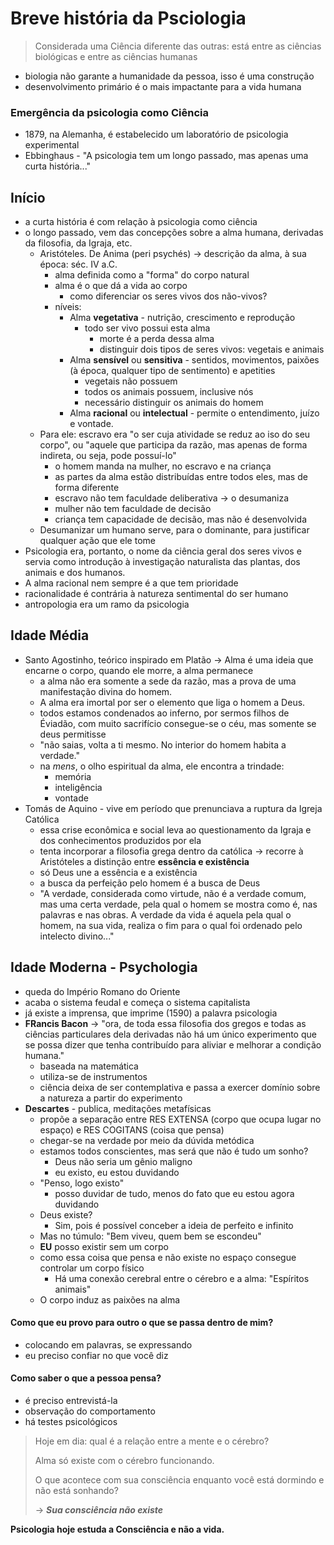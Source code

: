 # Breve história da Psciologia
> Considerada uma Ciência diferente das outras: está entre as ciências biológicas e entre as ciências humanas

- biologia não garante a humanidade da pessoa, isso é uma construção
- desenvolvimento primário é o mais impactante para a vida humana

### Emergência da psicologia como Ciência
- 1879, na Alemanha, é estabelecido um laboratório de psicologia experimental
- Ebbinghaus - "A psicologia tem um longo passado, mas apenas uma curta história..."

## Início
- a curta história é com relação à psicologia como ciência
- o longo passado, vem das concepções sobre a alma humana, derivadas da filosofia, da Igraja, etc.
  - Aristóteles. De Anima (peri psychés) -> descrição da alma, à sua época: séc. IV a.C.
    - alma definida como a "forma" do corpo natural
    - alma é o que dá a vida ao corpo
      - como diferenciar os seres vivos dos não-vivos?
    - níveis:
      - Alma **vegetativa** - nutrição, crescimento e reprodução
        - todo ser vivo possui esta alma
          - morte é a perda dessa alma
          - distinguir dois tipos de seres vivos: vegetais e animais
      - Alma **sensível** ou **sensitiva** - sentidos, movimentos, paixões (à época, qualquer tipo de sentimento) e apetities
        - vegetais não possuem
        - todos os animais possuem, inclusive nós
        - necessário distinguir os animais do homem
      - Alma **racional** ou **intelectual** - permite o entendimento, juízo e vontade.
  - Para ele: escravo era "o ser cuja atividade se reduz ao iso do seu corpo", ou "aquele que participa da razão, mas apenas de forma indireta, ou seja, pode possuí-lo"
    - o homem manda na mulher, no escravo e na criança
    - as partes da alma estão distribuídas entre todos eles, mas de forma diferente
    - escravo não tem faculdade deliberativa -> o desumaniza
    - mulher não tem faculdade de decisão
    - criança tem capacidade de decisão, mas não é desenvolvida
  - Desumanizar um humano serve, para o dominante, para justificar qualquer ação que ele tome
- Psicologia era, portanto, o nome da ciência geral dos seres vivos e servia como introdução à investigação naturalista das plantas, dos animais e dos humanos.
- A alma racional nem sempre é a que tem prioridade
- racionalidade é contrária à natureza sentimental do ser humano
- antropologia era um ramo da psicologia

## Idade Média
- Santo Agostinho, teórico inspirado em Platão -> Alma é uma ideia que encarne o corpo, quando ele morre, a alma permanece
  - a alma não era somente a sede da razão, mas a prova de uma manifestação divina do homem. 
  - A alma era imortal por ser o elemento que liga o homem a Deus.
  - todos estamos condenados ao inferno, por sermos filhos de Éviadão, com muito sacrifício consegue-se o céu, mas somente se deus permitisse
  - "não saias, volta a ti mesmo. No interior do homem habita a verdade."
  - na *mens*, o olho espiritual da alma, ele encontra a trindade:
    - memória
    - inteligência
    - vontade
- Tomás de Aquino - vive em período que prenunciava a ruptura da Igreja Católica
  - essa crise econômica e social leva ao questionamento da Igraja e dos conhecimentos produzidos por ela
  - tenta incorporar a filosofia grega dentro da católica -> recorre à Aristóteles a distinção entre **essência e existência**
  - só Deus une a essência e a existência
  - a busca da perfeição pelo homem é a busca de Deus
  - "A verdade, considerada como virtude, não é a verdade comum, mas uma certa verdade, pela qual o homem se mostra como é, nas palavras e nas obras. A verdade da vida é aquela pela qual o homem, na sua vida, realiza o fim para o qual foi ordenado pelo intelecto divino..."

## Idade Moderna - Psychologia
- queda do Império Romano do Oriente
- acaba o sistema feudal e começa o sistema capitalista
- já existe a imprensa, que imprime (1590) a palavra psicologia
- **FRancis Bacon** -> "ora, de toda essa filosofia dos gregos e todas as ciências particulares dela derivadas não há um único experimento que se possa dizer que tenha contribuído para aliviar e melhorar a condição humana."
  - baseada na matemática
  - utiliza-se de instrumentos
  - ciência deixa de ser contemplativa e passa a exercer domínio sobre a natureza a partir do experimento
- **Descartes** - publica, meditações metafísicas
  - propõe a separação entre RES EXTENSA (corpo que ocupa lugar no espaço) e RES COGITANS (coisa que pensa)
  - chegar-se na verdade por meio da dúvida metódica
  - estamos todos conscientes, mas será que não é tudo um sonho?
    - Deus não seria um gênio maligno
    - eu existo, eu estou duvidando
  - "Penso, logo existo"
    - posso duvidar de tudo, menos do fato que eu estou agora duvidando
  - Deus existe?
    - Sim, pois é possível conceber a ideia de perfeito e infinito
  - Mas no túmulo: "Bem viveu, quem bem se escondeu"
  - **EU** posso existir sem um corpo
  - como essa coisa que pensa e não existe no espaço consegue controlar um corpo físico
    - Há uma conexão cerebral entre o cérebro e a alma: "Espíritos animais"
  - O corpo induz as paixões na alma

  

#### Como que eu provo para outro o que se passa dentro de mim?
  - colocando em palavras, se expressando
  - eu preciso confiar no que você diz

#### Como saber o que a pessoa pensa?
  - é preciso entrevistá-la
  - observação do comportamento
  - há testes psicológicos




> Hoje em dia: qual é a relação entre a mente e o cérebro?
>
> Alma só existe com o cérebro funcionando.
> 
> O que acontece com sua consciência enquanto você está dormindo e não está sonhando?
>
> -> ***Sua consciência não existe***
> 

**Psicologia hoje estuda a Consciência e não a vida.**